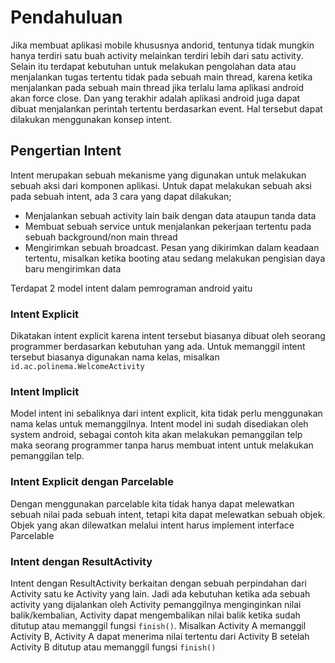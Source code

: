 # Pendahuluan
Jika membuat aplikasi mobile khususnya andorid, tentunya tidak mungkin hanya terdiri satu buah activity melainkan terdiri lebih dari satu activity. Selain itu terdapat kebutuhan untuk melakukan pengolahan data atau menjalankan tugas tertentu tidak pada sebuah main thread, karena ketika menjalankan pada sebuah main thread jika terlalu lama aplikasi android akan force close. Dan yang terakhir adalah aplikasi android juga dapat dibuat menjalankan perintah tertentu berdasarkan event. Hal tersebut dapat dilakukan menggunakan konsep intent.  

## Pengertian Intent
Intent merupakan sebuah mekanisme yang digunakan untuk melakukan sebuah aksi dari komponen aplikasi. Untuk dapat melakukan sebuah aksi pada sebuah intent, ada 3 cara yang dapat dilakukan;
- Menjalankan sebuah activity lain baik dengan data ataupun tanda data
- Membuat sebuah service untuk menjalankan pekerjaan tertentu pada sebuah background/non main thread
- Mengirimkan sebuah broadcast. Pesan yang dikirimkan dalam keadaan tertentu, misalkan ketika booting atau sedang melakukan pengisian daya baru mengirimkan data

Terdapat 2 model intent dalam pemrograman android yaitu

### Intent Explicit
Dikatakan intent explicit karena intent tersebut biasanya dibuat oleh seorang programmer berdasarkan kebutuhan yang ada. Untuk memanggil intent tersebut biasanya digunakan nama kelas, misalkan `id.ac.polinema.WelcomeActivity`

### Intent Implicit
Model intent ini sebaliknya dari intent explicit, kita tidak perlu menggunakan nama kelas untuk memanggilnya. Intent model ini sudah disediakan oleh system android, sebagai contoh kita akan melakukan pemanggilan telp maka seorang programmer tanpa harus membuat intent untuk melakukan pemanggilan telp.

### Intent Explicit dengan Parcelable
Dengan menggunakan parcelable kita tidak hanya dapat melewatkan sebuah nilai pada sebuah intent, tetapi kita dapat melewatkan sebuah objek. Objek yang akan dilewatkan melalui intent harus implement interface Parcelable

### Intent dengan ResultActivity
Intent dengan ResultActivity berkaitan dengan sebuah perpindahan dari Activity satu ke Activity yang lain. Jadi ada kebutuhan ketika ada sebuah activity yang dijalankan oleh Activity pemanggilnya menginginkan nilai balik/kembalian, Activity dapat mengembalikan nilai balik ketika sudah ditutup atau memanggil fungsi `finish()`. Misalkan Activity A memanggil Activity B, Activity A dapat menerima nilai tertentu dari Activity B setelah Activity B ditutup atau memanggil fungsi `finish()`
